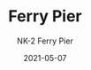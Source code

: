 ---
image_primary: "img/NK_FerryPier_Art.jpg"
image_secondary: "img/NK_FerryPier_Interior.jpg"
subtitle: "NK-2 Ferry Pier"
tags: 
  - "Wall Coverings"
title: "Ferry Pier"
href: "https://www.areaenvironments.com/order/nk-2-ferry-pier"
designer: "Nissa Kauppila"
category: "Wall Coverings"
manufacturer: "Area Environments"
slug: "/manufacturers/area-environments/wall-coverings/nissa-kauppila-ferry-pier"
date: "2021-05-07"
---